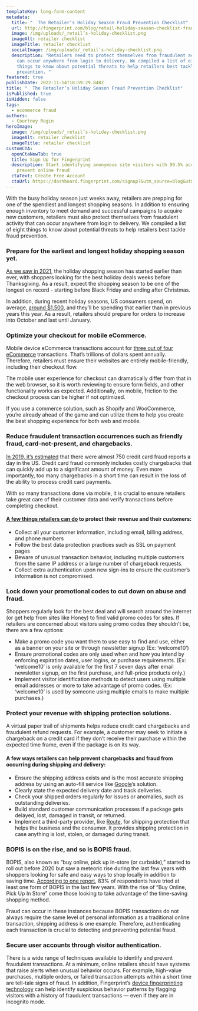 ```yaml
---
templateKey: long-form-content
metadata:
  title: "  The Retailer’s Holiday Season Fraud Prevention Checklist"
  url: http://fingerprint.com/blog/retail-holiday-season-checklist-fraud-prevention
  image: /img/uploads/_retail’s-holiday-checklist.png
  imageAlt: retailer checklist
  imageTitle: retailer checklist
  socialImage: /img/uploads/_retail’s-holiday-checklist.png
  description: "Retailers need to protect themselves from fraudulent activity that
    can occur anywhere from login to delivery. We compiled a list of eight
    things to know about potential threats to help retailers best tackle fraud
    prevention. "
featured: true
publishDate: 2022-11-14T18:59:29.848Z
title: "  The Retailer’s Holiday Season Fraud Prevention Checklist"
isPublished: true
isHidden: false
tags:
  - ecommerce fraud
authors:
  - Courtney Rogin
heroImage:
  image: /img/uploads/_retail’s-holiday-checklist.png
  imageAlt: retailer checklist
  imageTitle: retailer checklist
customCTA:
  openCtaNewTab: true
  title: Sign Up for Fingerprint
  description: Start identifying anonymous site visitors with 99.5% accuracy to
    prevent online fraud
  ctaText: Create Free Account
  ctaUrl: https://dashboard.fingerprint.com/signup?&utm_source=blog&utm_medium=website&utm_campaign=blog
---
```

With the busy holiday season just weeks away, retailers are prepping for one of the spendiest and longest shopping seasons. In addition to ensuring enough inventory to meet demand and successful campaigns to acquire new customers, retailers must also protect themselves from fraudulent activity that can occur anywhere from login to delivery. We compiled a list of eight things to know about potential threats to help retailers best tackle fraud prevention. 

### Prepare for the earliest and longest holiday shopping season yet.

[As we saw in 2021](https://www.retaildive.com/news/black-friday-is-early-again-this-year-and-maybe-forever/609757/), the holiday shopping season has started earlier than ever, with shoppers looking for the best holiday deals weeks before Thanksgiving. As a result, expect the shopping season to be one of the longest on record - starting before Black Friday and ending after Christmas. 

In addition, during recent holiday seasons, US consumers spend, on average, [around $1,500](https://finicalholdings.com/us-holiday-shopping-statistics/), and they’ll be spending that earlier than in previous years this year. As a result, retailers should prepare for orders to increase into October and last until January.

### Optimize your checkout for mobile eCommerce.

Mobile device eCommerce transactions account for [three out of four eCommerce](https://www.oberlo.com/statistics/mobile-commerce-sales) transactions. That’s trillions of dollars spent annually. Therefore, retailers must ensure their websites are entirely mobile-friendly, including their checkout flow. 

The mobile user experience for checkout can dramatically differ from that in the web browser, so it is worth reviewing to ensure form fields, and other functionality works as expected. Additionally, on mobile, friction to the checkout process can be higher if not optimized. 

If you use a commerce solution, such as Shopify and WooCommerce, you’re already ahead of the game and can utilize them to help you create the best shopping experience for both web and mobile.

### Reduce fraudulent transaction occurrences such as friendly fraud, card-not-present, and chargebacks.

[In 2019, it’s estimated](https://www.self.inc/info/credit-card-fraud-statistics/) that there were almost 750 credit card fraud reports a day in the US. Credit card fraud commonly includes costly chargebacks that can quickly add up to a significant amount of money. Even more importantly, too many chargebacks in a short time can result in the loss of the ability to process credit card payments. 

With so many transactions done via mobile, it is crucial to ensure retailers take great care of their customer data and verify transactions before completing checkout.

#### [A few things retailers can do](https://fingerprint.com/blog/cnp-fraud-prevention-to-protect-chargebacks/) to protect their revenue and their customers:

* Collect all your customer information, including email, billing address, and phone numbers
* Follow the best data protection practices such as SSL on payment pages
* Beware of unusual transaction behavior, including multiple customers from the same IP address or a large number of chargeback requests.
* Collect extra authentication upon new sign-ins to ensure the customer’s information is not compromised.

### Lock down your promotional codes to cut down on abuse and fraud.

Shoppers regularly look for the best deal and will search around the internet (or get help from sites like Honey) to find valid promo codes for sites. If retailers are concerned about visitors using promo codes they shouldn’t be, there are a few options:

* Make a promo code you want them to use easy to find and use, either as a banner on your site or through newsletter signup (Ex: ‘welcome10’)
* Ensure promotional codes are only used when and how you intend by enforcing expiration dates, user logins, or purchase requirements. (Ex: ‘welcome10’ is only available for the first 7 seven days after email newsletter signup, on the first purchase, and full-price products only.)
* Implement visitor identification methods to detect users using multiple email addresses or more to take advantage of promo codes. (Ex: ‘welcome10’ is used by someone using multiple emails to make multiple purchases.)

### Protect your revenue with shipping protection solutions.

A virtual paper trail of shipments helps reduce credit card chargebacks and fraudulent refund requests. For example, a customer may seek to initiate a chargeback on a credit card if they don’t receive their purchase within the expected time frame, even if the package is on its way.

#### A few ways retailers can help prevent chargebacks and fraud from occurring during shipping and delivery:

* Ensure the shipping address exists and is the most accurate shipping address by using an auto-fill service like [Google](https://developers.google.com/maps/documentation/javascript/examples/places-autocomplete-addressform)’s solution. 
* Clearly state the expected delivery date and track deliveries.
* Check your shipped orders regularly for issues or anomalies, such as outstanding deliveries.
* Build standard customer communication processes if a package gets delayed, lost, damaged in transit, or returned. 
* Implement a third-party provider, like [Route](https://route.com/), for shipping protection that helps the business and the consumer. It provides shipping protection in case anything is lost, stolen, or damaged during transit.

### BOPIS is on the rise, and so is BOPIS fraud.

BOPIS, also known as “buy online, pick up in-store (or curbside),” started to roll out before 2020 but saw a meteoric rise during the last few years with shoppers looking for safe and easy ways to shop locally in addition to saving time. [According to one report](https://www.shopify.com/retail/bopis#3), 83% of respondents have tried at least one form of BOPIS in the last few years. With the rise of “Buy Online, Pick Up In Store” come those looking to take advantage of the time-saving shopping method.

Fraud can occur in these instances because BOPIS transactions do not always require the same level of personal information as a traditional online transaction, shipping address is one example. Therefore, authenticating each transaction is crucial to detecting and preventing potential fraud. 

### Secure user accounts through visitor authentication.

There is a wide range of techniques available to identify and prevent fraudulent transactions. At a minimum, online retailers should have systems that raise alerts when unusual behavior occurs. For example, high-value purchases, multiple orders, or failed transaction attempts within a short time are tell-tale signs of fraud. In addition, Fingerprint’s [device fingerprinting technology](https://fingerprint.com/demo/) can help identify suspicious behavior patterns by flagging visitors with a history of fraudulent transactions — even if they are in incognito mode.